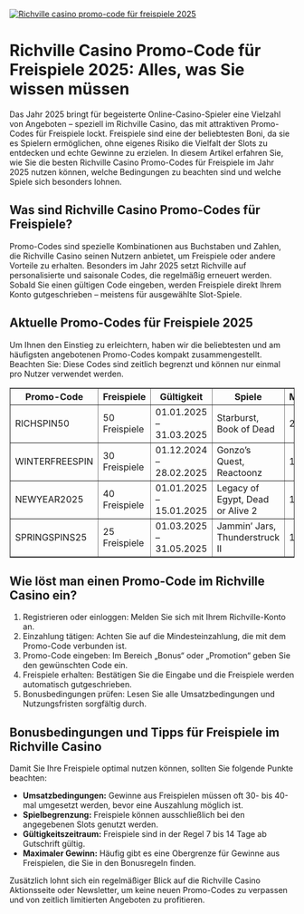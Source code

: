 [![Richville casino promo-code für freispiele 2025](https://123-caf.pages.dev/gitsignup.png)](https://vrmoo.ru/Bt82HjjY)

<h1>Richville Casino Promo-Code für Freispiele 2025: Alles, was Sie wissen müssen</h1> <p>Das Jahr 2025 bringt für begeisterte Online-Casino-Spieler eine Vielzahl von Angeboten – speziell im Richville Casino, das mit attraktiven Promo-Codes für Freispiele lockt. Freispiele sind eine der beliebtesten Boni, da sie es Spielern ermöglichen, ohne eigenes Risiko die Vielfalt der Slots zu entdecken und echte Gewinne zu erzielen. In diesem Artikel erfahren Sie, wie Sie die besten Richville Casino Promo-Codes für Freispiele im Jahr 2025 nutzen können, welche Bedingungen zu beachten sind und welche Spiele sich besonders lohnen.</p>  <h2>Was sind Richville Casino Promo-Codes für Freispiele?</h2> <p>Promo-Codes sind spezielle Kombinationen aus Buchstaben und Zahlen, die Richville Casino seinen Nutzern anbietet, um Freispiele oder andere Vorteile zu erhalten. Besonders im Jahr 2025 setzt Richville auf personalisierte und saisonale Codes, die regelmäßig erneuert werden. Sobald Sie einen gültigen Code eingeben, werden Freispiele direkt Ihrem Konto gutgeschrieben – meistens für ausgewählte Slot-Spiele.</p>  <h2>Aktuelle Promo-Codes für Freispiele 2025</h2> <p>Um Ihnen den Einstieg zu erleichtern, haben wir die beliebtesten und am häufigsten angebotenen Promo-Codes kompakt zusammengestellt. Beachten Sie: Diese Codes sind zeitlich begrenzt und können nur einmal pro Nutzer verwendet werden.</p>  <table border="1" cellpadding="8" cellspacing="0">     <thead>         <tr>             <th>Promo-Code</th>             <th>Freispiele</th>             <th>Gültigkeit</th>             <th>Spiele</th>             <th>Mindesteinzahlung</th>         </tr>     </thead>     <tbody>         <tr>             <td>RICHSPIN50</td>             <td>50 Freispiele</td>             <td>01.01.2025 – 31.03.2025</td>             <td>Starburst, Book of Dead</td>             <td>20 EUR</td>         </tr>         <tr>             <td>WINTERFREESPIN</td>             <td>30 Freispiele</td>             <td>01.12.2024 – 28.02.2025</td>             <td>Gonzo’s Quest, Reactoonz</td>             <td>10 EUR</td>         </tr>         <tr>             <td>NEWYEAR2025</td>             <td>40 Freispiele</td>             <td>01.01.2025 – 15.01.2025</td>             <td>Legacy of Egypt, Dead or Alive 2</td>             <td>15 EUR</td>         </tr>         <tr>             <td>SPRINGSPINS25</td>             <td>25 Freispiele</td>             <td>01.03.2025 – 31.05.2025</td>             <td>Jammin’ Jars, Thunderstruck II</td>             <td>10 EUR</td>         </tr>     </tbody> </table>  <h2>Wie löst man einen Promo-Code im Richville Casino ein?</h2> <ol>     <li>Registrieren oder einloggen: Melden Sie sich mit Ihrem Richville-Konto an.</li>     <li>Einzahlung tätigen: Achten Sie auf die Mindesteinzahlung, die mit dem Promo-Code verbunden ist.</li>     <li>Promo-Code eingeben: Im Bereich „Bonus“ oder „Promotion“ geben Sie den gewünschten Code ein.</li>     <li>Freispiele erhalten: Bestätigen Sie die Eingabe und die Freispiele werden automatisch gutgeschrieben.</li>     <li>Bonusbedingungen prüfen: Lesen Sie alle Umsatzbedingungen und Nutzungsfristen sorgfältig durch.</li> </ol>  <h2>Bonusbedingungen und Tipps für Freispiele im Richville Casino</h2> <p>Damit Sie Ihre Freispiele optimal nutzen können, sollten Sie folgende Punkte beachten:</p> <ul>     <li><strong>Umsatzbedingungen:</strong> Gewinne aus Freispielen müssen oft 30- bis 40-mal umgesetzt werden, bevor eine Auszahlung möglich ist.</li>     <li><strong>Spielbegrenzung:</strong> Freispiele können ausschließlich bei den angegebenen Slots genutzt werden.</li>     <li><strong>Gültigkeitszeitraum:</strong> Freispiele sind in der Regel 7 bis 14 Tage ab Gutschrift gültig.</li>     <li><strong>Maximaler Gewinn:</strong> Häufig gibt es eine Obergrenze für Gewinne aus Freispielen, die Sie in den Bonusregeln finden.</li> </ul>  <p>Zusätzlich lohnt sich ein regelmäßiger Blick auf die Richville Casino Aktionsseite oder Newsletter, um keine neuen Promo-Codes zu verpassen und von zeitlich limitierten Angeboten zu profitieren.</p>
